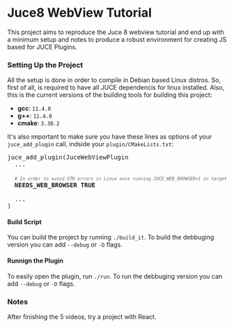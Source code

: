 # Juce8 WebView Tutorial

This project aims to reproduce the Juce 8 webview tutorial and end up with a minimum setup and notes to produce a robust environment for creating JS based for JUCE Plugins.

### Setting Up the Project
All the setup is done in order to compile in Debian based Linux distros. So, first of all, is required to have all JUCE dependencis for linux installed. Also, this is the current versions of the building tools for building this project:
* **gcc**: `11.4.0`
* **g++**: `11.4.0`
* **cmake**: `3.30.2`

It's also important to make sure you have these lines as options of your `juce_add_plugin` call, indside your `plugin/CMakeLists.txt`:

<pre>
juce_add_plugin(JuceWebViewPlugin
  ...
  
  <i style="font-size:7.5pt;opacity:0.65;"># In order to avoid GTK errors in Linux once running JUCE_WEB_BROWSER=1 in target_compile_definitions</i>
  <b>NEEDS_WEB_BROWSER TRUE</b>
  
  ...
)
</pre>

#### Build Script
You can build the project by running `./build_it`. To build the debbuging version you can add `--debug` or `-D` flags.

#### Runnign the Plugin
To easily open the plugin, run `./run`. To run the debbuging version you can add `--debug` or `-D` flags.


### Notes
After finishing the 5 videos, try a project with React.
